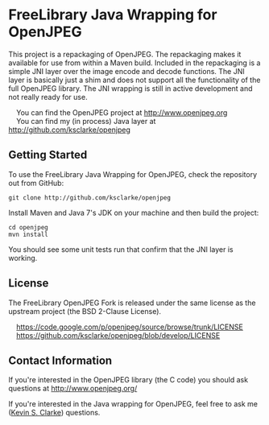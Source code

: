 FreeLibrary Java Wrapping for OpenJPEG
================================

This project is a repackaging of OpenJPEG.  The repackaging makes it available for use from within a Maven build. Included in the repackaging is a simple JNI layer over the image encode and decode functions. The JNI layer is basically just a shim and does not support all the functionality of the full OpenJPEG library.  The JNI wrapping is still in active development and not really ready for use.

&nbsp;&nbsp;&nbsp;&nbsp;You can find the OpenJPEG project at http://www.openjpeg.org  
&nbsp;&nbsp;&nbsp;&nbsp;You can find my (in process) Java layer at http://github.com/ksclarke/openjpeg


 Getting Started
-------------------------

To use the FreeLibrary Java Wrapping for OpenJPEG, check the repository out from GitHub:

    git clone http://github.com/ksclarke/openjpeg

Install Maven and Java 7's JDK on your machine and then build the project:

    cd openjpeg
    mvn install

You should see some unit tests run that confirm that the JNI layer is working.


 License
-------------------------

The FreeLibrary OpenJPEG Fork is released under the same license as the upstream project (the BSD 2-Clause License).

&nbsp;&nbsp;&nbsp;&nbsp;https://code.google.com/p/openjpeg/source/browse/trunk/LICENSE  
&nbsp;&nbsp;&nbsp;&nbsp;https://github.com/ksclarke/openjpeg/blob/develop/LICENSE


 Contact Information
-------------------------

If you're interested in the OpenJPEG library (the C code) you should ask questions at http://www.openjpeg.org/

If you're interested in the Java wrapping for OpenJPEG, feel free to ask me (<a href="mailto:ksclarke@gmail.com">Kevin S. Clarke</a>) questions.


